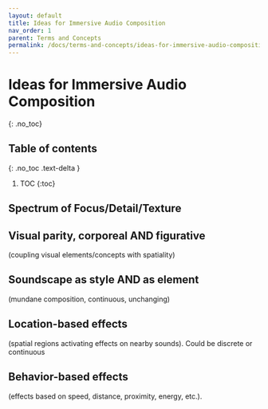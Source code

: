 ```yaml
---
layout: default
title: Ideas for Immersive Audio Composition
nav_order: 1
parent: Terms and Concepts
permalink: /docs/terms-and-concepts/ideas-for-immersive-audio-composition/
---
```


# Ideas for Immersive Audio Composition
{: .no_toc}

## Table of contents
{: .no_toc .text-delta }

1. TOC
{:toc}

## Spectrum of Focus/Detail/Texture

## Visual parity, corporeal AND figurative 
(coupling visual elements/concepts with spatiality)

## Soundscape as style AND as element 
(mundane composition, continuous, unchanging)

## Location-based effects 
(spatial regions activating effects on nearby sounds). Could be discrete or continuous

## Behavior-based effects 
(effects based on speed, distance, proximity, energy, etc.).


